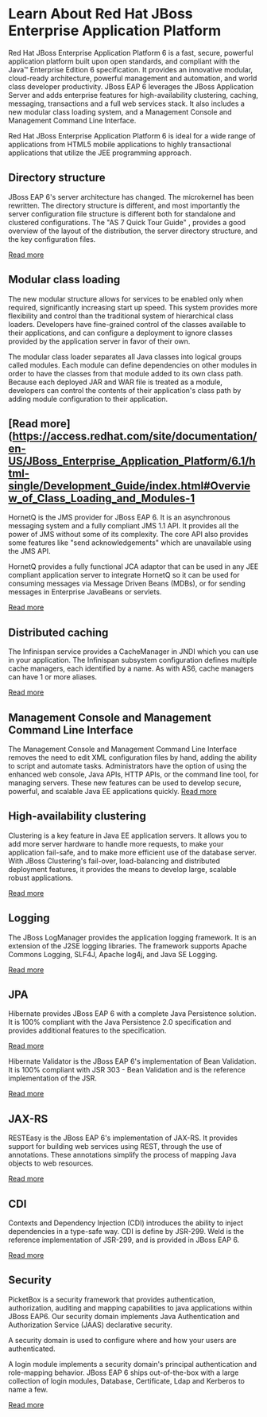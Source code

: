 Learn About Red Hat JBoss Enterprise Application Platform 
===================================================

Red Hat JBoss Enterprise Application Platform 6 is a fast, secure, powerful application platform built upon open standards, and compliant with the Java™ Enterprise Edition 6 specification.  It provides an innovative modular, cloud-ready architecture, powerful management and automation, and world class developer productivity.  JBoss EAP 6 leverages the JBoss Application Server and adds enterprise features for high-availability clustering, caching, messaging, transactions and a full web services stack. It also includes  a new modular class loading system, and a Management Console and Management Command Line Interface. 

Red Hat JBoss Enterprise Application Platform 6 is ideal for a wide range of applications from HTML5 mobile applications to highly transactional applications that utilize the JEE programming approach. 

Directory structure
-------------------

JBoss EAP 6's server architecture has changed. The microkernel has been rewritten. The directory structure is different, and most importantly the server configuration file structure is different both for standalone and clustered configurations. The "AS 7 Quick Tour Guide" , provides a good overview of the layout of the distribution, the server directory structure, and the key configuration files.

[Read more](https://access.redhat.com/site/documentation/en-US/JBoss_Enterprise_Application_Platform/6.1/html-single/Installation_Guide/index.html#Installation_Structure)

Modular class loading
---------------------
The new modular structure allows for services to be enabled only when required, significantly increasing start up speed.  This system provides more flexibility and control than the traditional system of hierarchical class loaders. Developers have fine-grained control of the classes available to their applications, and can configure a deployment to ignore classes provided by the application server in favor of their own.

The modular class loader separates all Java classes into logical groups called modules. Each module can define dependencies on other modules in order to have the classes from that module added to its own class path. Because each deployed JAR and WAR file is treated as a module, developers can control the contents of their application's class path by adding module configuration to their application. 

[Read more](https://access.redhat.com/site/documentation/en-US/JBoss_Enterprise_Application_Platform/6.1/html-single/Development_Guide/index.html#Overview_of_Class_Loading_and_Modules-1
---------
HornetQ is the JMS provider for JBoss EAP 6. It is an asynchronous messaging system and a fully compliant JMS 1.1 API. It provides all the power of JMS without some of its complexity. The core API also provides some features like "send acknowledgements" which are unavailable using the JMS API.  

HornetQ provides a fully functional JCA adaptor that can be used in any JEE compliant application server to integrate HornetQ so it can be used for consuming messages via Message Driven Beans (MDBs), or for sending messages in Enterprise JavaBeans or servlets.

[Read more](href=>"http://docs.jboss.org/hornetq/2.2.2.Final/user-manual/en/html_single/#messaging-concepts)

Distributed caching
-------------------

The Infinispan service provides a CacheManager in JNDI which you can use in your application. The Infinispan subsystem configuration defines multiple cache managers, each identified by a name. As with AS6, cache managers can have 1 or more aliases.

[Read more](https://access.redhat.com/site/documentation/en-US/JBoss_Enterprise_Application_Platform/6/html-single/Development_Guide/index.html#sect-Second-Level_Caches)

Management Console and Management Command Line Interface
--------------------------------------------------------
The Management Console and Management Command Line Interface removes the need to edit XML configuration files by hand, adding the ability to script and automate tasks. Administrators have the option of using the enhanced web console, Java APIs, HTTP APIs, or the command line tool, for managing servers. These new features can be used to develop secure, powerful, and scalable Java EE applications quickly. 
[Read more](https://access.redhat.com/site/documentation/en-US/JBoss_Enterprise_Application_Platform/6-Beta/html-single/Administration_and_Configuration_Guide/index.html#Manage_the_Application_Server1)

High-availability clustering
----------------------------
Clustering is a key feature in Java EE application servers. It allows you to add more server hardware to handle more requests, to make your application fail-safe, and to make more efficient use of the database server. With JBoss Clustering's fail-over, load-balancing and distributed deployment features, it provides the means to develop large, scalable robust applications.

[Read more](https://access.redhat.com/site/documentation/en-US/JBoss_Enterprise_Application_Platform/6/html-single/Administration_and_Configuration_Guide/index.html#About_High-Availability_and_Load_Balancing_Clusters)

Logging
-------
The JBoss LogManager provides the application logging framework.  It is an extension of the J2SE logging libraries.  The framework supports Apache Commons Logging, SLF4J, Apache log4j, and Java SE Logging.

[Read more](https://access.redhat.com/site/documentation/en-US/JBoss_Enterprise_Application_Platform/6/html-single/Development_Guide/index.html#chap-Logging_for_Developers)

JPA
-------

Hibernate provides JBoss EAP 6 with a complete Java Persistence solution. It is 100% compliant with the Java Persistence 2.0 specification and provides additional features to the specification.

[Read more](https://access.redhat.com/site/documentation/en-US/JBoss_Enterprise_Application_Platform/6/html-single/Development_Guide/index.html#About_Hibernate_Core)

Hibernate Validator is the JBoss EAP 6's implementation of Bean Validation. It is 100% compliant with JSR 303 - Bean Validation and is the reference implementation of the JSR.

[Read more](https://access.redhat.com/site/documentation/en-US/JBoss_Enterprise_Application_Platform/6/html-single/Development_Guide/index.html#sect-Bean_Validation)

JAX-RS
------

RESTEasy is the JBoss EAP 6's implementation of JAX-RS. It provides support for building web services using REST, through the use of annotations. These annotations simplify the process of mapping Java objects to web resources.

[Read more](https://access.redhat.com/site/documentation/en-US/JBoss_Enterprise_Application_Platform/6/html-single/Development_Guide/index.html#chap-JAX-RS_Web_Services)

CDI
-----

Contexts and Dependency Injection (CDI) introduces the ability to inject dependencies in a type-safe way. CDI is define by JSR-299. Weld is the reference implementation of JSR-299, and is provided in JBoss EAP 6.

[Read more](https://access.redhat.com/site/documentation/en-US/JBoss_Enterprise_Application_Platform/6/html-single/Development_Guide/index.html#Overview_of_CDI)

Security
--------

PicketBox is a security framework that provides authentication, authorization, auditing and mapping capabilities to java applications within JBoss EAP6. Our security domain implements Java Authentication and Authorization Service (JAAS) declarative security.  

A security domain is used to configure where and how your users are authenticated. 

A login module implements a security domain's principal authentication and role-mapping behavior. JBoss EAP 6 ships out-of-the-box with a large collection of login modules, Database, Certificate, Ldap and Kerberos to name a few.

[Read more](https://access.redhat.com/site/documentation/en-US/JBoss_Enterprise_Application_Platform/6/html-single/Development_Guide/index.html#About_Security_Domains)

